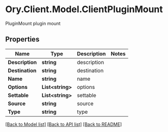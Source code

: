 # Ory.Client.Model.ClientPluginMount
PluginMount plugin mount

## Properties

Name | Type | Description | Notes
------------ | ------------- | ------------- | -------------
**Description** | **string** | description | 
**Destination** | **string** | destination | 
**Name** | **string** | name | 
**Options** | **List&lt;string&gt;** | options | 
**Settable** | **List&lt;string&gt;** | settable | 
**Source** | **string** | source | 
**Type** | **string** | type | 

[[Back to Model list]](../README.md#documentation-for-models) [[Back to API list]](../README.md#documentation-for-api-endpoints) [[Back to README]](../README.md)

